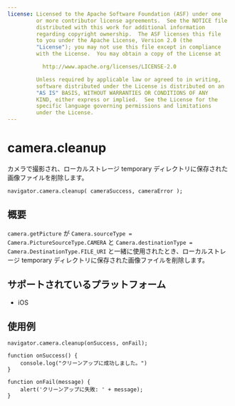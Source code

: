 ```yaml
---
license: Licensed to the Apache Software Foundation (ASF) under one
         or more contributor license agreements.  See the NOTICE file
         distributed with this work for additional information
         regarding copyright ownership.  The ASF licenses this file
         to you under the Apache License, Version 2.0 (the
         "License"); you may not use this file except in compliance
         with the License.  You may obtain a copy of the License at

           http://www.apache.org/licenses/LICENSE-2.0

         Unless required by applicable law or agreed to in writing,
         software distributed under the License is distributed on an
         "AS IS" BASIS, WITHOUT WARRANTIES OR CONDITIONS OF ANY
         KIND, either express or implied.  See the License for the
         specific language governing permissions and limitations
         under the License.
---
```


camera.cleanup
=================

カメラで撮影され、ローカルストレージ temporary ディレクトリに保存された画像ファイルを削除します。

    navigator.camera.cleanup( cameraSuccess, cameraError );

概要
-----------

`camera.getPicture` が `Camera.sourceType = Camera.PictureSourceType.CAMERA` と `Camera.destinationType = Camera.DestinationType.FILE_URI` と一緒に使用されたとき、ローカルストレージ temporary ディレクトリに保存された画像ファイルを削除します。


サポートされているプラットフォーム
-------------------

- iOS


使用例
-------------

    navigator.camera.cleanup(onSuccess, onFail);

    function onSuccess() {
        console.log("クリーンアップに成功しました。")
    }

    function onFail(message) {
        alert('クリーンアップに失敗: ' + message);
    }
